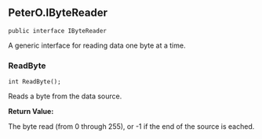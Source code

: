 ## PeterO.IByteReader

    public interface IByteReader

A generic interface for reading data one byte at a time.

### ReadByte

    int ReadByte();

Reads a byte from the data source.

<b>Return Value:</b>

The byte read (from 0 through 255), or -1 if the end of the source is eached.
